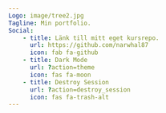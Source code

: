 ```yaml
---
Logo: image/tree2.jpg
Tagline: Min portfolio.
Social:
    - title: Länk till mitt eget kursrepo.
      url: https://github.com/narwhal87
      icon: fab fa-github
    - title: Dark Mode
      url: ?action=theme
      icon: fas fa-moon
    - title: Destroy Session
      url: ?action=destroy_session
      icon: fas fa-trash-alt
---
```

